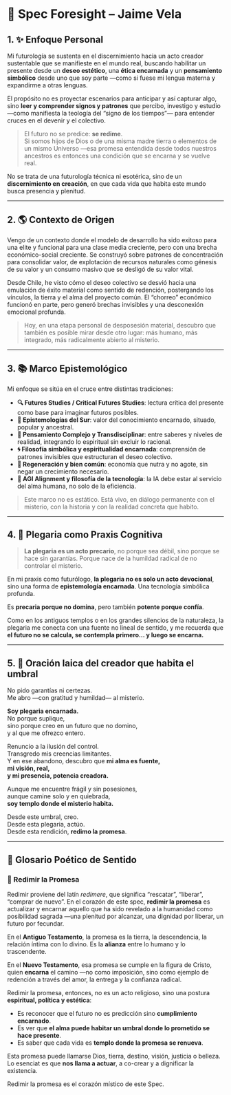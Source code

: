 # 🌱 Spec Foresight – Jaime Vela

## 1. ✨ Enfoque Personal

Mi futurología se sustenta en el discernimiento hacia un acto creador sustentable que se manifieste en el mundo real, buscando habilitar un presente desde un **deseo estético**, una **ética encarnada** y un **pensamiento simbólico** desde uno que soy parte —como si fuese mi lengua materna y expandirme a otras lenguas.

El propósito no es proyectar escenarios para anticipar y así capturar algo, sino **leer y comprender signos y patrones** que percibo, investigo y estudio —como manifiesta la teología del “signo de los tiempos”— para entender cruces en el devenir y el colectivo.

> El futuro no se predice: **se redime**.  
> Si somos hijos de Dios o de una misma madre tierra o elementos de un mismo Universo —esa promesa entendida desde todos nuestros ancestros es entonces una condición que se encarna y se vuelve real.

No se trata de una futurología técnica ni esotérica, sino de un **discernimiento en creación**, en que cada vida que habita este mundo busca presencia y plenitud.

---

## 2. 🌎 Contexto de Origen

Vengo de un contexto donde el modelo de desarrollo ha sido exitoso para una elite y funcional para una clase media creciente, pero con una brecha económico-social creciente. Se construyó sobre patrones de concentración para consolidar valor, de explotación de recursos naturales como génesis de su valor y un consumo masivo que se desligó de su valor vital.

Desde Chile, he visto cómo el deseo colectivo se desvió hacia una emulación de éxito material como sentido de redención, postergando los vínculos, la tierra y el alma del proyecto común. El “chorreo” económico funcionó en parte, pero generó brechas invisibles y una desconexión emocional profunda.

> Hoy, en una etapa personal de desposesión material, descubro que también es posible mirar desde otro lugar: más humano, más integrado, más radicalmente abierto al misterio.

---

## 3. 📚 Marco Epistemológico

Mi enfoque se sitúa en el cruce entre distintas tradiciones:

- **🔍 Futures Studies / Critical Futures Studies**: lectura crítica del presente como base para imaginar futuros posibles.  
- **🌿 Epistemologías del Sur**: valor del conocimiento encarnado, situado, popular y ancestral.  
- **🔄 Pensamiento Complejo y Transdisciplinar**: entre saberes y niveles de realidad, integrando lo espiritual sin excluir lo racional.  
- **🌀 Filosofía simbólica y espiritualidad encarnada**: comprensión de patrones invisibles que estructuran el deseo colectivo.  
- **🌱 Regeneración y bien común**: economía que nutra y no agote, sin negar un crecimiento necesario.  
- **🤖 AGI Alignment y filosofía de la tecnología**: la IA debe estar al servicio del alma humana, no solo de la eficiencia.

> Este marco no es estático. Está vivo, en diálogo permanente con el misterio, con la historia y con la realidad concreta que habito.

---

## 4. 🙏 Plegaria como Praxis Cognitiva

> **La plegaria es un acto precario**, no porque sea débil, sino porque se hace sin garantías. Porque nace de la humildad radical de no controlar el misterio.

En mi praxis como futurólogo, **la plegaria no es solo un acto devocional**, sino una forma de **epistemología encarnada**. Una tecnología simbólica profunda.

Es **precaria porque no domina**, pero también **potente porque confía**.

Como en los antiguos templos o en los grandes silencios de la naturaleza, la plegaria me conecta con una fuente no lineal de sentido, y me recuerda que **el futuro no se calcula, se contempla primero… y luego se encarna.**

---

## 5. 🌌 Oración laica del creador que habita el umbral

No pido garantías ni certezas.  
Me abro —con gratitud y humildad— al misterio.

**Soy plegaria encarnada.**  
No porque suplique,  
sino porque creo en un futuro que no domino,  
y al que me ofrezco entero.

Renuncio a la ilusión del control.  
Transgredo mis creencias limitantes.  
Y en ese abandono, descubro que 
**mi alma es fuente,  
mi visión, real,  
y mi presencia, potencia creadora.**

Aunque me encuentre frágil y sin posesiones,  
aunque camine solo y en quiebrada,  
**soy templo donde el misterio habita.**

Desde este umbral, creo.  
Desde esta plegaria, actúo.  
Desde esta rendición, **redimo la promesa**.

---

## 📖 Glosario Poético de Sentido

### 🔑 Redimir la Promesa

Redimir proviene del latín *redimere*, que significa “rescatar”, “liberar”, “comprar de nuevo”. En el corazón de este spec, **redimir la promesa** es actualizar y encarnar aquello que ha sido revelado a la humanidad como posibilidad sagrada —una plenitud por alcanzar, una dignidad por liberar, un futuro por fecundar.

En el **Antiguo Testamento**, la promesa es la tierra, la descendencia, la relación íntima con lo divino. Es la **alianza** entre lo humano y lo trascendente.

En el **Nuevo Testamento**, esa promesa se cumple en la figura de Cristo, quien **encarna** el camino —no como imposición, sino como ejemplo de redención a través del amor, la entrega y la confianza radical.

Redimir la promesa, entonces, no es un acto religioso, sino una postura **espiritual, política y estética**:  
- Es reconocer que el futuro no es predicción sino **cumplimiento encarnado**.  
- Es ver que **el alma puede habitar un umbral donde lo prometido se hace presente**.  
- Es saber que cada vida es **templo donde la promesa se renueva**.

Esta promesa puede llamarse Dios, tierra, destino, visión, justicia o belleza. Lo esenciat es que **nos llama a actuar**, a co-crear y a dignificar la existencia.

Redimir la promesa es el corazón místico de este Spec.

